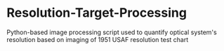 # Resolution-Target-Processing
Python-based image processing script used to quantify optical system's resolution based on imaging of 1951 USAF resolution test chart
